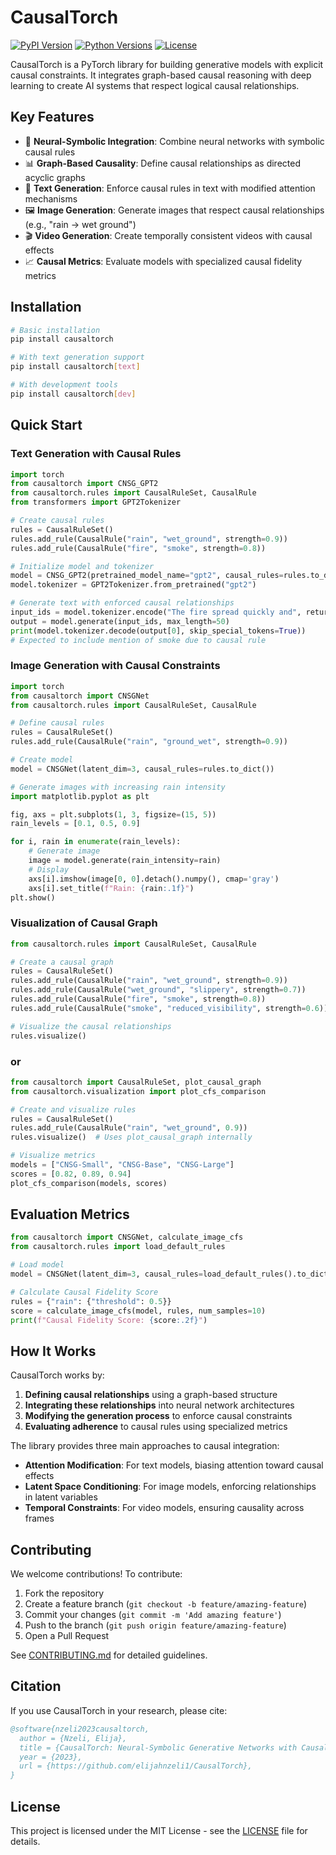 # CausalTorch

[![PyPI Version](https://img.shields.io/pypi/v/causaltorch.svg)](https://pypi.org/project/causaltorch/)
[![Python Versions](https://img.shields.io/pypi/pyversions/causaltorch.svg)](https://pypi.org/project/causaltorch/)
[![License](https://img.shields.io/github/license/elijahnzeli1/CausalTorch.svg)](https://github.com/elijahnzeli1/CausalTorch/blob/main/LICENSE)

CausalTorch is a PyTorch library for building generative models with explicit causal constraints. It integrates graph-based causal reasoning with deep learning to create AI systems that respect logical causal relationships.

## Key Features

- 🧠 **Neural-Symbolic Integration**: Combine neural networks with symbolic causal rules
- 📊 **Graph-Based Causality**: Define causal relationships as directed acyclic graphs
- 📝 **Text Generation**: Enforce causal rules in text with modified attention mechanisms
- 🖼️ **Image Generation**: Generate images that respect causal relationships (e.g., "rain → wet ground")
- 🎬 **Video Generation**: Create temporally consistent videos with causal effects
- 📈 **Causal Metrics**: Evaluate models with specialized causal fidelity metrics

## Installation

```bash
# Basic installation
pip install causaltorch

# With text generation support
pip install causaltorch[text]

# With development tools
pip install causaltorch[dev]
```

## Quick Start

### Text Generation with Causal Rules

```python
import torch
from causaltorch import CNSG_GPT2
from causaltorch.rules import CausalRuleSet, CausalRule
from transformers import GPT2Tokenizer

# Create causal rules
rules = CausalRuleSet()
rules.add_rule(CausalRule("rain", "wet_ground", strength=0.9))
rules.add_rule(CausalRule("fire", "smoke", strength=0.8))

# Initialize model and tokenizer
model = CNSG_GPT2(pretrained_model_name="gpt2", causal_rules=rules.to_dict())
model.tokenizer = GPT2Tokenizer.from_pretrained("gpt2")

# Generate text with enforced causal relationships
input_ids = model.tokenizer.encode("The fire spread quickly and", return_tensors="pt")
output = model.generate(input_ids, max_length=50)
print(model.tokenizer.decode(output[0], skip_special_tokens=True))
# Expected to include mention of smoke due to causal rule
```

### Image Generation with Causal Constraints

```python
import torch
from causaltorch import CNSGNet
from causaltorch.rules import CausalRuleSet, CausalRule

# Define causal rules
rules = CausalRuleSet()
rules.add_rule(CausalRule("rain", "ground_wet", strength=0.9))

# Create model
model = CNSGNet(latent_dim=3, causal_rules=rules.to_dict())

# Generate images with increasing rain intensity
import matplotlib.pyplot as plt

fig, axs = plt.subplots(1, 3, figsize=(15, 5))
rain_levels = [0.1, 0.5, 0.9]

for i, rain in enumerate(rain_levels):
    # Generate image
    image = model.generate(rain_intensity=rain)
    # Display
    axs[i].imshow(image[0, 0].detach().numpy(), cmap='gray')
    axs[i].set_title(f"Rain: {rain:.1f}")
plt.show()
```

### Visualization of Causal Graph

```python
from causaltorch.rules import CausalRuleSet, CausalRule

# Create a causal graph
rules = CausalRuleSet()
rules.add_rule(CausalRule("rain", "wet_ground", strength=0.9))
rules.add_rule(CausalRule("wet_ground", "slippery", strength=0.7))
rules.add_rule(CausalRule("fire", "smoke", strength=0.8))
rules.add_rule(CausalRule("smoke", "reduced_visibility", strength=0.6))

# Visualize the causal relationships
rules.visualize()
```
### or

```python
from causaltorch import CausalRuleSet, plot_causal_graph
from causaltorch.visualization import plot_cfs_comparison

# Create and visualize rules
rules = CausalRuleSet()
rules.add_rule(CausalRule("rain", "wet_ground", 0.9))
rules.visualize()  # Uses plot_causal_graph internally

# Visualize metrics
models = ["CNSG-Small", "CNSG-Base", "CNSG-Large"]
scores = [0.82, 0.89, 0.94]
plot_cfs_comparison(models, scores)
```

## Evaluation Metrics

```python
from causaltorch import CNSGNet, calculate_image_cfs
from causaltorch.rules import load_default_rules

# Load model
model = CNSGNet(latent_dim=3, causal_rules=load_default_rules().to_dict())

# Calculate Causal Fidelity Score
rules = {"rain": {"threshold": 0.5}}
score = calculate_image_cfs(model, rules, num_samples=10)
print(f"Causal Fidelity Score: {score:.2f}")
```

## How It Works

CausalTorch works by:

1. **Defining causal relationships** using a graph-based structure
2. **Integrating these relationships** into neural network architectures 
3. **Modifying the generation process** to enforce causal constraints
4. **Evaluating adherence** to causal rules using specialized metrics

The library provides three main approaches to causal integration:

- **Attention Modification**: For text models, biasing attention toward causal effects
- **Latent Space Conditioning**: For image models, enforcing relationships in latent variables
- **Temporal Constraints**: For video models, ensuring causality across frames

## Contributing

We welcome contributions! To contribute:

1. Fork the repository
2. Create a feature branch (`git checkout -b feature/amazing-feature`)
3. Commit your changes (`git commit -m 'Add amazing feature'`)
4. Push to the branch (`git push origin feature/amazing-feature`)
5. Open a Pull Request

See [CONTRIBUTING.md](CONTRIBUTING.md) for detailed guidelines.

## Citation

If you use CausalTorch in your research, please cite:

```bibtex
@software{nzeli2023causaltorch,
  author = {Nzeli, Elija},
  title = {CausalTorch: Neural-Symbolic Generative Networks with Causal Constraints},
  year = {2023},
  url = {https://github.com/elijahnzeli1/CausalTorch},
}
```

## License

This project is licensed under the MIT License - see the [LICENSE](LICENSE) file for details.